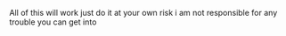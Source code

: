 All of this will work just do it at your own risk i am not responsible for any trouble you can get into
